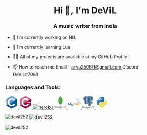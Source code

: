<h1 align="center">Hi 👋, I'm DeViL</h1>
<h3 align="center">A music writer from India</h3>

- 🔭 I’m currently working on NIL

- 🌱 I’m currently learning Lua

- 👨‍💻 All of my projects are available at my GitHub Profile

- 📫 How to reach me 
Email - arya250611@gmail.com,Discord - DeViL#7091


<h3 align="left">Languages and Tools:</h3>
<p align="left"> <a href="https://www.cprogramming.com/" target="_blank"> <img src="https://raw.githubusercontent.com/devicons/devicon/master/icons/c/c-original.svg" alt="c" width="40" height="40"/> </a> <a href="https://www.w3schools.com/cpp/" target="_blank"> <img src="https://raw.githubusercontent.com/devicons/devicon/master/icons/cplusplus/cplusplus-original.svg" alt="cplusplus" width="40" height="40"/> </a> <a href="https://heroku.com" target="_blank"> <img src="https://www.vectorlogo.zone/logos/heroku/heroku-icon.svg" alt="heroku" width="40" height="40"/> </a> <a href="https://www.mongodb.com/" target="_blank"> <img src="https://raw.githubusercontent.com/devicons/devicon/master/icons/mongodb/mongodb-original-wordmark.svg" alt="mongodb" width="40" height="40"/> </a> <a href="https://www.mysql.com/" target="_blank"> <img src="https://raw.githubusercontent.com/devicons/devicon/master/icons/mysql/mysql-original-wordmark.svg" alt="mysql" width="40" height="40"/> </a> <a href="https://www.postgresql.org" target="_blank"> <img src="https://raw.githubusercontent.com/devicons/devicon/master/icons/postgresql/postgresql-original-wordmark.svg" alt="postgresql" width="40" height="40"/> </a> <a href="https://www.python.org" target="_blank"> <img src="https://raw.githubusercontent.com/devicons/devicon/master/icons/python/python-original.svg" alt="python" width="40" height="40"/> </a> </p>

<p><img align="left" src="https://github-readme-stats.vercel.app/api/top-langs?username=devil252&show_icons=true&locale=en&layout=compact" alt="devil252" /></p>

<p>&nbsp;<img align="center" src="https://github-readme-stats.vercel.app/api?username=devil252&show_icons=true&locale=en" alt="devil252" /></p>

<p><img align="center" src="https://github-readme-streak-stats.herokuapp.com/?user=devil252&" alt="devil252" /></p>
